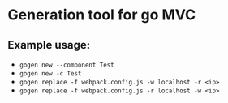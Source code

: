 # Generation tool for go MVC

## Example usage:
- `gogen new --component Test`
- `gogen new -c Test`
- `gogen replace -f webpack.config.js -w localhost -r <ip>`
- `gogen replace -f webpack.config.js -r localhost -w <ip>`